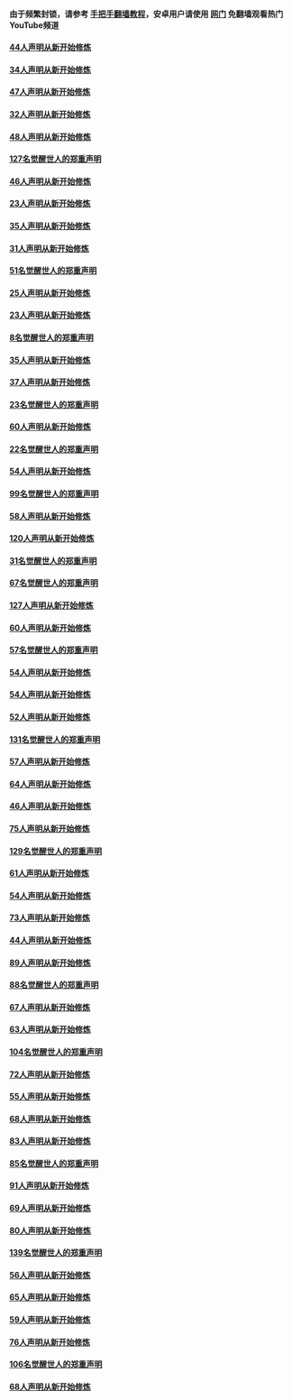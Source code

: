 #### 由于频繁封锁，请参考 [手把手翻墙教程](https://github.com/gfw-breaker/guides/wiki/)，安卓用户请使用 [网门](https://github.com/gfw-breaker/nogfw/blob/master/dl.md?t=02280900) 免翻墙观看热门YouTube频道 

#### [44人声明从新开始修炼](../pages/91/421422.md?t=02280900) 

#### [34人声明从新开始修炼](../pages/91/421322.md?t=02280900) 

#### [47人声明从新开始修炼](../pages/91/421264.md?t=02280900) 

#### [32人声明从新开始修炼](../pages/91/421225.md?t=02280900) 

#### [48人声明从新开始修炼](../pages/91/421202.md?t=02280900) 

#### [127名觉醒世人的郑重声明](../pages/91/421224.md?t=02280900) 

#### [46人声明从新开始修炼](../pages/91/421203.md?t=02280900) 

#### [23人声明从新开始修炼](../pages/91/421138.md?t=02280900) 

#### [35人声明从新开始修炼](../pages/91/421122.md?t=02280900) 

#### [31人声明从新开始修炼](../pages/91/421081.md?t=02280900) 

#### [51名觉醒世人的郑重声明](../pages/91/421080.md?t=02280900) 

#### [25人声明从新开始修炼](../pages/91/421020.md?t=02280900) 

#### [23人声明从新开始修炼](../pages/91/420884.md?t=02280900) 

#### [8名觉醒世人的郑重声明](../pages/91/420883.md?t=02280900) 

#### [35人声明从新开始修炼](../pages/91/420809.md?t=02280900) 

#### [37人声明从新开始修炼](../pages/91/420766.md?t=02280900) 

#### [23名觉醒世人的郑重声明](../pages/91/420765.md?t=02280900) 

#### [60人声明从新开始修炼](../pages/91/420727.md?t=02280900) 

#### [22名觉醒世人的郑重声明](../pages/91/420726.md?t=02280900) 

#### [54人声明从新开始修炼](../pages/91/420529.md?t=02280900) 

#### [99名觉醒世人的郑重声明](../pages/91/420528.md?t=02280900) 

#### [58人声明从新开始修炼](../pages/91/420198.md?t=02280900) 

#### [120人声明从新开始修炼](../pages/91/420141.md?t=02280900) 

#### [31名觉醒世人的郑重声明](../pages/91/420197.md?t=02280900) 

#### [67名觉醒世人的郑重声明](../pages/91/420140.md?t=02280900) 

#### [127人声明从新开始修炼](../pages/91/420082.md?t=02280900) 

#### [60人声明从新开始修炼](../pages/91/420081.md?t=02280900) 

#### [57名觉醒世人的郑重声明](../pages/91/420080.md?t=02280900) 

#### [54人声明从新开始修炼](../pages/91/419533.md?t=02280900) 

#### [54人声明从新开始修炼](../pages/91/419532.md?t=02280900) 

#### [52人声明从新开始修炼](../pages/91/419531.md?t=02280900) 

#### [131名觉醒世人的郑重声明](../pages/91/419530.md?t=02280900) 

#### [57人声明从新开始修炼](../pages/91/419430.md?t=02280900) 

#### [64人声明从新开始修炼](../pages/91/419429.md?t=02280900) 

#### [46人声明从新开始修炼](../pages/91/419428.md?t=02280900) 

#### [75人声明从新开始修炼](../pages/91/419427.md?t=02280900) 

#### [129名觉醒世人的郑重声明](../pages/91/419426.md?t=02280900) 

#### [61人声明从新开始修炼](../pages/91/419198.md?t=02280900) 

#### [54人声明从新开始修炼](../pages/91/419197.md?t=02280900) 

#### [73人声明从新开始修炼](../pages/91/419196.md?t=02280900) 

#### [44人声明从新开始修炼](../pages/91/419075.md?t=02280900) 

#### [89人声明从新开始修炼](../pages/91/419074.md?t=02280900) 

#### [88名觉醒世人的郑重声明](../pages/91/419195.md?t=02280900) 

#### [67人声明从新开始修炼](../pages/91/419073.md?t=02280900) 

#### [63人声明从新开始修炼](../pages/91/419072.md?t=02280900) 

#### [104名觉醒世人的郑重声明](../pages/91/419071.md?t=02280900) 

#### [72人声明从新开始修炼](../pages/91/418902.md?t=02280900) 

#### [55人声明从新开始修炼](../pages/91/418901.md?t=02280900) 

#### [68人声明从新开始修炼](../pages/91/418900.md?t=02280900) 

#### [83人声明从新开始修炼](../pages/91/418757.md?t=02280900) 

#### [85名觉醒世人的郑重声明](../pages/91/418899.md?t=02280900) 

#### [91人声明从新开始修炼](../pages/91/418756.md?t=02280900) 

#### [69人声明从新开始修炼](../pages/91/418755.md?t=02280900) 

#### [80人声明从新开始修炼](../pages/91/418754.md?t=02280900) 

#### [139名觉醒世人的郑重声明](../pages/91/418753.md?t=02280900) 

#### [56人声明从新开始修炼](../pages/91/418594.md?t=02280900) 

#### [65人声明从新开始修炼](../pages/91/418593.md?t=02280900) 

#### [59人声明从新开始修炼](../pages/91/418592.md?t=02280900) 

#### [76人声明从新开始修炼](../pages/91/418431.md?t=02280900) 

#### [106名觉醒世人的郑重声明](../pages/91/418591.md?t=02280900) 

#### [68人声明从新开始修炼](../pages/91/418430.md?t=02280900) 

